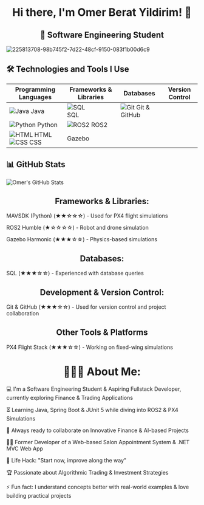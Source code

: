 <h1 align="center">Hi there, I'm Omer Berat Yildirim! 👋</h1>
<h2 align="center">🚀 Software Engineering Student </h2>

![225813708-98b745f2-7d22-48cf-9150-083f1b00d6c9](https://github.com/user-attachments/assets/8cd25d1e-78c0-4d9d-b0b9-ef4714cc9297)


## 🛠️ Technologies and Tools I Use  

| Programming Languages | Frameworks & Libraries | Databases | Version Control |
|-----------------------|------------------------|-----------|-----------------|
| ![Java](https://cdn.jsdelivr.net/gh/devicons/devicon/icons/java/java-original.svg) Java | ![SQL](https://github.com/user-attachments/assets/1a2bbed9-3033-4ef2-8b1a-2086484d8365)<br> SQL | ![Git](https://cdn.jsdelivr.net/gh/devicons/devicon/icons/git/git-original.svg) Git & GitHub |
| ![Python](https://cdn.jsdelivr.net/gh/devicons/devicon/icons/python/python-original.svg) Python | ![ROS2](https://upload.wikimedia.org/wikipedia/commons/b/bb/Ros_logo.svg) ROS2 | | |
| ![HTML](https://cdn.jsdelivr.net/gh/devicons/devicon/icons/html5/html5-original.svg) HTML  ![CSS](https://cdn.jsdelivr.net/gh/devicons/devicon/icons/css3/css3-original.svg) CSS | Gazebo | | |


## 📊 GitHub Stats  
![Omer's GitHub Stats](https://github-readme-stats.vercel.app/api?username=omerberatt&show_icons=true&theme=radical)  



<h2 align="center">Frameworks & Libraries:</h2>

MAVSDK (Python) (★★☆☆☆) - Used for PX4 flight simulations

ROS2 Humble (★☆☆☆☆) - Robot and drone simulation

Gazebo Harmonic (★★★☆☆) - Physics-based simulations

<h2 align="center">Databases:</h2>


 SQL (★★★☆☆) - Experienced with database queries


<h2 align="center">Development & Version Control:</h2>

Git & GitHub (★★★☆☆) - Used for version control and project collaboration


<h2 align="center">Other Tools & Platforms</h2>



PX4 Flight Stack (★★★☆☆) - Working on fixed-wing simulations

<h1 align="center">👨🏻‍💻 About Me:</h1>


💻 I'm a Software Engineering Student & Aspiring Fullstack Developer, currently exploring Finance & Trading Applications

⏳ Learning Java, Spring Boot & JUnit 5 while diving into ROS2 & PX4 Simulations

🚀 Always ready to collaborate on Innovative Finance & AI-based Projects

👨‍💻 Former Developer of a Web-based Salon Appointment System & .NET MVC Web App

🎯 Life Hack: "Start now, improve along the way"

🏆 Passionate about Algorithmic Trading & Investment Strategies

⚡ Fun fact: I understand concepts better with real-world examples & love building practical projects

